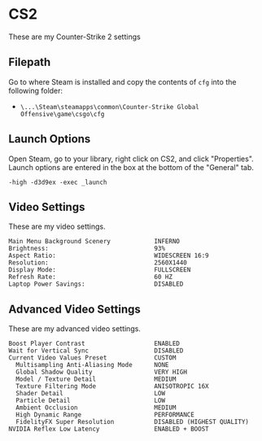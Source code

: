 # CS2
These are my Counter-Strike 2 settings

## Filepath
Go to where Steam is installed and copy the contents of `cfg` into the following folder:

- `\...\Steam\steamapps\common\Counter-Strike Global Offensive\game\csgo\cfg`

## Launch Options
Open Steam, go to your library, right click on CS2, and click "Properties". Launch options are entered in the box at the bottom of the "General" tab.

	-high -d3d9ex -exec _launch

## Video Settings
These are my video settings.

	Main Menu Background Scenery            INFERNO
	Brightness:                             93%
	Aspect Ratio:                           WIDESCREEN 16:9
	Resolution:                             2560X1440
	Display Mode:                           FULLSCREEN
	Refresh Rate:                           60 HZ
	Laptop Power Savings:                   DISABLED

## Advanced Video Settings
These are my advanced video settings.

	Boost Player Contrast                   ENABLED
	Wait for Vertical Sync                  DISABLED
	Current Video Values Preset             CUSTOM
	  Multisampling Anti-Aliasing Mode      NONE
	  Global Shadow Quality                 VERY HIGH
	  Model / Texture Detail                MEDIUM
	  Texture Filtering Mode                ANISOTROPIC 16X
	  Shader Detail                         LOW
	  Particle Detail                       LOW
	  Ambient Occlusion                     MEDIUM
	  High Dynamic Range                    PERFORMANCE
	  FidelityFX Super Resolution           DISABLED (HIGHEST QUALITY)
	NVIDIA Reflex Low Latency               ENABLED + BOOST
